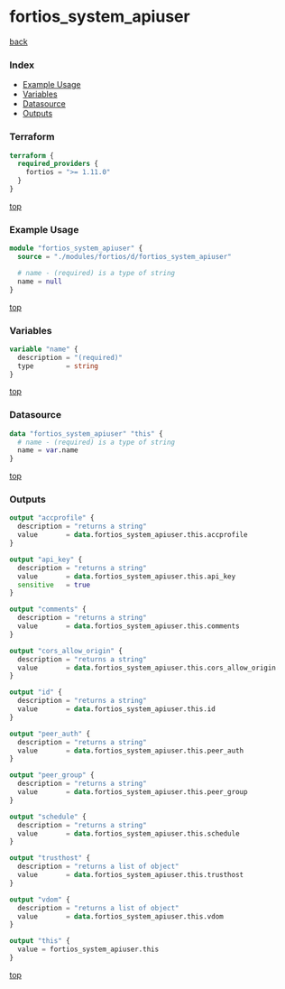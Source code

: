# fortios_system_apiuser

[back](../fortios.md)

### Index

- [Example Usage](#example-usage)
- [Variables](#variables)
- [Datasource](#datasource)
- [Outputs](#outputs)

### Terraform

```terraform
terraform {
  required_providers {
    fortios = ">= 1.11.0"
  }
}
```

[top](#index)

### Example Usage

```terraform
module "fortios_system_apiuser" {
  source = "./modules/fortios/d/fortios_system_apiuser"

  # name - (required) is a type of string
  name = null
}
```

[top](#index)

### Variables

```terraform
variable "name" {
  description = "(required)"
  type        = string
}
```

[top](#index)

### Datasource

```terraform
data "fortios_system_apiuser" "this" {
  # name - (required) is a type of string
  name = var.name
}
```

[top](#index)

### Outputs

```terraform
output "accprofile" {
  description = "returns a string"
  value       = data.fortios_system_apiuser.this.accprofile
}

output "api_key" {
  description = "returns a string"
  value       = data.fortios_system_apiuser.this.api_key
  sensitive   = true
}

output "comments" {
  description = "returns a string"
  value       = data.fortios_system_apiuser.this.comments
}

output "cors_allow_origin" {
  description = "returns a string"
  value       = data.fortios_system_apiuser.this.cors_allow_origin
}

output "id" {
  description = "returns a string"
  value       = data.fortios_system_apiuser.this.id
}

output "peer_auth" {
  description = "returns a string"
  value       = data.fortios_system_apiuser.this.peer_auth
}

output "peer_group" {
  description = "returns a string"
  value       = data.fortios_system_apiuser.this.peer_group
}

output "schedule" {
  description = "returns a string"
  value       = data.fortios_system_apiuser.this.schedule
}

output "trusthost" {
  description = "returns a list of object"
  value       = data.fortios_system_apiuser.this.trusthost
}

output "vdom" {
  description = "returns a list of object"
  value       = data.fortios_system_apiuser.this.vdom
}

output "this" {
  value = fortios_system_apiuser.this
}
```

[top](#index)